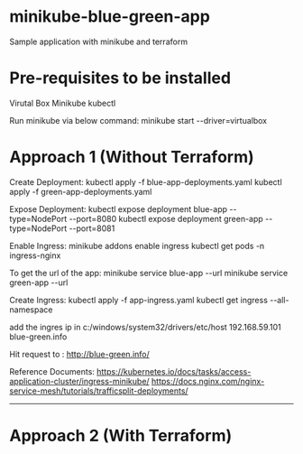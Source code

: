 # minikube-blue-green-app
Sample application with minikube and terraform

# Pre-requisites to be installed
Virutal Box
Minikube
kubectl

Run minikube via below command:
minikube start --driver=virtualbox

# Approach 1 (Without Terraform)

Create Deployment:
kubectl apply -f blue-app-deployments.yaml
kubectl apply -f green-app-deployments.yaml

Expose Deployment:
kubectl expose deployment blue-app --type=NodePort --port=8080
kubectl expose deployment green-app --type=NodePort --port=8081

Enable Ingress:
minikube addons enable ingress
kubectl get pods -n ingress-nginx

To get the url of the app:
minikube service blue-app --url
minikube service green-app --url

Create Ingress:
kubectl apply -f app-ingress.yaml
kubectl get ingress --all-namespace

add the ingres ip in c:/windows/system32/drivers/etc/host
192.168.59.101	blue-green.info

Hit request to : http://blue-green.info/

Reference Documents:
https://kubernetes.io/docs/tasks/access-application-cluster/ingress-minikube/
https://docs.nginx.com/nginx-service-mesh/tutorials/trafficsplit-deployments/

-------------------------------------
# Approach 2 (With Terraform)
